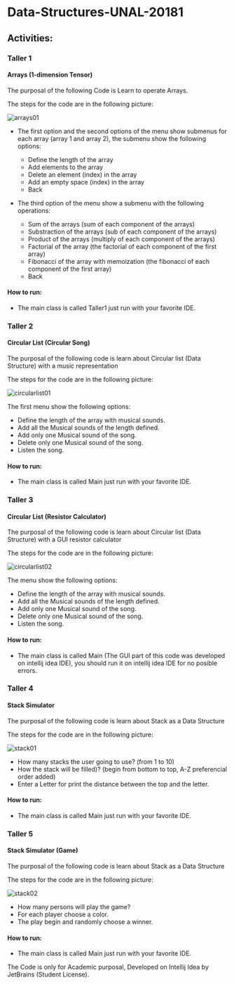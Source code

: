 # Data-Structures-UNAL-20181

## Activities:

### Taller 1

#### Arrays (1-dimension Tensor)

The purposal of the following Code is Learn to operate Arrays.


The steps for the code are in the following picture:

![arrays01](https://user-images.githubusercontent.com/25142388/42120481-337ccb9c-7be1-11e8-9d59-bf4eb3b9b92c.PNG)

- The first option and the second options of the menu show submenus for each array (array 1 and array 2), the submenu show the following options:

	- Define the length of the array
	- Add elements to the array
	- Delete an element (index) in the array
	- Add an empty space (index) in the array
	- Back

- The third option of the menu show a submenu with the following operations:

	- Sum of the arrays (sum of each component of the arrays)
	- Substraction of the arrays (sub of each component of the arrays)
	- Product of the arrays (multiply of each component of the arrays)
	- Factorial of the array (the factorial of each component of the first array)
	- Fibonacci of the array with memoization (the fibonacci of each component of the first array)
	- Back

#### How to run:

- The main class is called Taller1 just run with your favorite IDE.



### Taller 2

#### Circular List (Circular Song)

The purposal of the following code is learn about Circular list (Data Structure) with a music representation


The steps for the code are in the following picture:

![circularlist01](https://user-images.githubusercontent.com/25142388/42120482-3397f82c-7be1-11e8-94e6-eef241bc8a5f.PNG)

The first menu show the following options:

- Define the length of the array with musical sounds.
- Add all the Musical sounds of the length defined.
- Add only one Musical sound of the song.
- Delete only one Musical sound of the song.
- Listen the song.

#### How to run:

- The main class is called Main just run with your favorite IDE.


### Taller 3

#### Circular List (Resistor Calculator)

The purposal of the following code is learn about Circular list (Data Structure) with a GUI resistor calculator


The steps for the code are in the following picture:

![circularlist02](https://user-images.githubusercontent.com/25142388/42120483-3454dc44-7be1-11e8-911b-6841dff952d8.PNG)

The menu show the following options:

- Define the length of the array with musical sounds.
- Add all the Musical sounds of the length defined.
- Add only one Musical sound of the song.
- Delete only one Musical sound of the song.
- Listen the song.

#### How to run:

- The main class is called Main (The GUI part of this code was developed on intellij idea IDE), you should run it on intellij idea IDE for no posible errors.



### Taller 4

#### Stack Simulator

The purposal of the following code is learn about Stack as a Data Structure

The steps for the code are in the following picture:

![stack01](https://user-images.githubusercontent.com/25142388/42120484-3480ec6c-7be1-11e8-9857-b22f68518107.PNG)


- How many stacks the user going to use? (from 1 to 10)
- How the stack will be filled)? (begin from bottom to top, A-Z preferencial order added)
- Enter a Letter for print the distance between the top and the letter.

#### How to run:

- The main class is called Main just run with your favorite IDE.



### Taller 5

#### Stack Simulator (Game)

The purposal of the following code is learn about Stack as a Data Structure

The steps for the code are in the following picture:

![stack02](https://user-images.githubusercontent.com/25142388/42120485-34a08ee6-7be1-11e8-9e6f-a71bdbb12562.PNG)

- How many persons will play the game?
- For each player choose a color.
- The play begin and randomly choose a winner.

#### How to run:

- The main class is called Main just run with your favorite IDE.

The Code is only for Academic purposal, Developed on Intellij Idea by JetBrains (Student License).